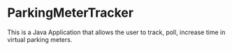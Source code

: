 # ParkingMeterTracker
This is a Java Application that allows the user to track, poll, increase time in virtual parking meters. 
